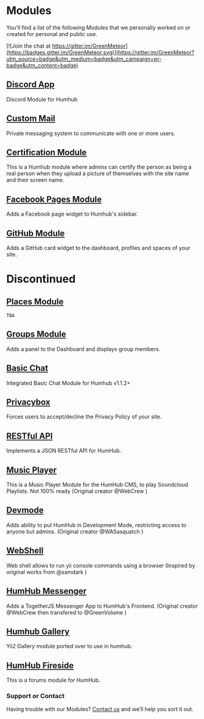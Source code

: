 # Modules
You'll find a list of the following Modules that we personally worked on or created for personal and public use.

[![Join the chat at https://gitter.im/GreenMeteor](https://badges.gitter.im/GreenMeteor.svg)](https://gitter.im/GreenMeteor?utm_source=badge&utm_medium=badge&utm_campaign=pr-badge&utm_content=badge)

## [Discord App](https://github.com/GreenMeteor/humhub-discordapp-module)
Discord Module for Humhub

## [Custom Mail](https://github.com/GreenMeteor/Custom-Humhub-Mail-Module)
Private messaging system to communicate with one or more users.

## [Certification Module](https://github.com/GreenMeteor/humhub-certification-module)
This is a Humhub module where admins can certify the person as being a real person when they upload a picture of themselves with the site name and their screen name.

## [Facebook Pages Module](https://github.com/GreenMeteor/humhub-facebook-module)
Adds a Facebook page widget to Humhub's sidebar.

## [GitHub Module](https://github.com/GreenMeteor/humhub-github-module)
Adds a GitHub card widget to the dashboard, profiles and spaces of your site.

# Discontinued

## [Places Module](https://github.com/GreenMeteor/humhub-places-module)
`TBA`

## [Groups Module](https://github.com/GreenMeteor/humhub-groups-module)
Adds a panel to the Dashboard and displays group members.

## [Basic Chat](https://github.com/GreenMeteor/humhub-BasicChat-module)
Integrated Basic Chat Module for Humhub v1.1.2+

## [Privacybox](https://github.com/GreenMeteor/humhub-modules-privacybox)
Forces users to accept/decline the Privacy Policy of your site.

## [RESTful API](https://github.com/GreenMeteor/humhub-RESTful-API)
Implements a JSON RESTful API for HumHub.

## [**Music Player**](https://github.com/GreenMeteor/HumHub-Music-Player)
This is a Music Player Module for the HumHub CMS, to play Soundcloud Playlists. Not 100% ready (Original creator @WebCrew )

## [**Devmode**](https://github.com/GreenMeteor/humhub-modules-devmode)
Adds ability to put HumHub in Development Mode, restricting access to anyone but admins. (Original creator @WASasquatch )

## [**WebShell**](humhub-webshell-module)
Web shell allows to run yii console commands using a browser (Inspired by original works from @samdark )

## [**HumHub Messenger**](https://github.com/GreenMeteor/HumHub-Messenger)
Adds a TogetherJS Messenger App to HumHub's Frontend. (Original creator @WebCrew then transfered to @GreenVolume )

## [**Humhub Gallery**](https://github.com/GreenMeteor/Humhub-yii2Gallery-module)
Yii2 Gallery module ported over to use in humhub.

## [**HumHub Fireside**](https://github.com/GreenMeteor/humhub-fireside)
This is a forums module for HumHub.

### Support or Contact
Having trouble with our Modules? [Contact us](mailto:tsuharusarah@gmail.com) and we’ll help you sort it out.
